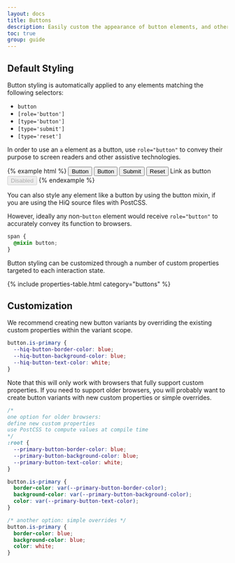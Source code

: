 ```yaml
---
layout: docs
title: Buttons
description: Easily custom the appearance of button elements, and other elements with button-like functionality, using HiQ's CSS custom property system.
toc: true
group: guide
---
```


## Default Styling

Button styling is automatically applied to any elements matching the following selectors:
- `button`
- `[role='button']`
- `[type='button']`
- `[type='submit']`
- `[type='reset']`

In order to use an `a` element as a button, use `role="button"` to convey their purpose to screen readers and other assistive technologies.

{% example html %}
<button>Button</button>
<button type="button">Button</button>
<button type="submit">Submit</button>
<button type="reset">Reset</button>
<a role="button">Link as button</a>
<button type="button" disabled>Disabled</button>
{% endexample %}

You can also style any element like a button by using the button mixin, if you are using the HiQ source files with PostCSS.

However, ideally any non-`button` element would receive `role="button"` to accurately convey its function to browsers.

```css
span {
  @mixin button;
}
```

Button styling can be customized through a number of custom properties targeted to each interaction state.

{% include properties-table.html category="buttons" %}

## Customization

We recommend creating new button variants by overriding the existing custom properties within the variant scope.

```css
button.is-primary {
  --hiq-button-border-color: blue;
  --hiq-button-background-color: blue;
  --hiq-button-text-color: white;
}
```

Note that this will only work with browsers that fully support custom properties. If you need to support older browsers, you will probably want to create button variants with new custom properties or simple overrides.

```css
/* 
one option for older browsers:
define new custom properties
use PostCSS to compute values at compile time
*/
:root {
  --primary-button-border-color: blue;
  --primary-button-background-color: blue;
  --primary-button-text-color: white;
}

button.is-primary {
  border-color: var(--primary-button-border-color);
  background-color: var(--primary-button-background-color);
  color: var(--primary-button-text-color);
}

/* another option: simple overrides */
button.is-primary {
  border-color: blue;
  background-color: blue;
  color: white;
}
```
